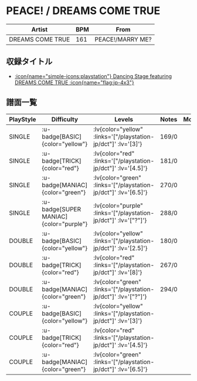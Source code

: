 # PEACE! / DREAMS COME TRUE

|Artist|BPM|From|
|------|---|----|
|DREAMS COME TRUE|161|PEACE!/MARRY ME?|

## 収録タイトル

- [ :icon{name="simple-icons:playstation"} Dancing Stage featuring DREAMS COME TRUE :icon{name="flag:jp-4x3"} ](/playstation-jp/dct)

## 譜面一覧

|PlayStyle|Difficulty|Levels|Notes|Movie|
|---------|----------|------|-----|-----|
|SINGLE| :u-badge[BASIC]{color="yellow"} | :lv{color="yellow" :links='["/playstation-jp/dct"]' :lv='[3]'} |169/0||
|SINGLE| :u-badge[TRICK]{color="red"} | :lv{color="red" :links='["/playstation-jp/dct"]' :lv='[4.5]'} |181/0||
|SINGLE| :u-badge[MANIAC]{color="green"} | :lv{color="green" :links='["/playstation-jp/dct"]' :lv='[6.5]'} |270/0||
|SINGLE| :u-badge[SUPER MANIAC]{color="purple"} | :lv{color="purple" :links='["/playstation-jp/dct"]' :lv='["?"]'} |288/0||
|DOUBLE| :u-badge[BASIC]{color="yellow"} | :lv{color="yellow" :links='["/playstation-jp/dct"]' :lv='[2.5]'} |180/0||
|DOUBLE| :u-badge[TRICK]{color="red"} | :lv{color="red" :links='["/playstation-jp/dct"]' :lv='[8]'} |267/0||
|DOUBLE| :u-badge[MANIAC]{color="green"} | :lv{color="green" :links='["/playstation-jp/dct"]' :lv='["?"]'} |294/0||
|COUPLE| :u-badge[BASIC]{color="yellow"} | :lv{color="yellow" :links='["/playstation-jp/dct"]' :lv='[3]'} |||
|COUPLE| :u-badge[TRICK]{color="red"} | :lv{color="red" :links='["/playstation-jp/dct"]' :lv='[4.5]'} |||
|COUPLE| :u-badge[MANIAC]{color="green"} | :lv{color="green" :links='["/playstation-jp/dct"]' :lv='[6.5]'} |||
